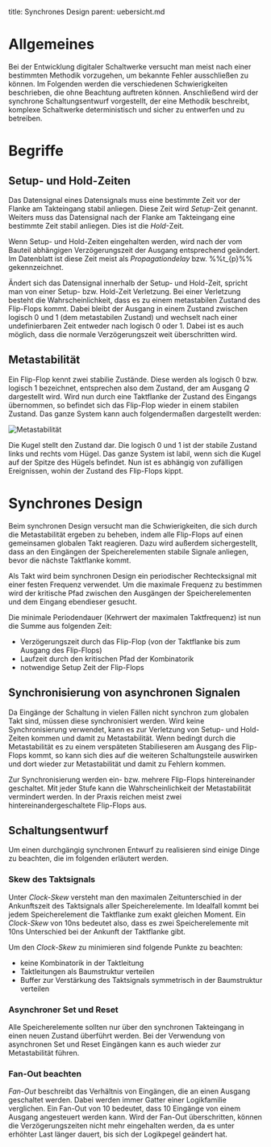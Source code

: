 title: Synchrones Design
parent: uebersicht.md

# Allgemeines
Bei der Entwicklung digitaler Schaltwerke versucht man meist nach einer bestimmten Methodik vorzugehen, um bekannte Fehler ausschließen zu können. Im Folgenden werden die verschiedenen Schwierigkeiten beschrieben, die ohne Beachtung auftreten können. Anschließend wird der synchrone Schaltungsentwurf vorgestellt, der eine Methodik beschreibt, komplexe Schaltwerke deterministisch und sicher zu entwerfen und zu betreiben.

# Begriffe
## Setup- und Hold-Zeiten
Das Datensignal eines Datensignals muss eine bestimmte Zeit vor der Flanke am Takteingang stabil anliegen. Diese Zeit wird *Setup*-Zeit genannt. Weiters muss das Datensignal nach der Flanke am Takteingang eine bestimmte Zeit stabil anliegen. Dies ist die *Hold*-Zeit.

Wenn Setup- und Hold-Zeiten eingehalten werden, wird nach der vom Bauteil abhängigen Verzögerungszeit der Ausgang entsprechend geändert. Im Datenblatt ist diese Zeit meist als *Propagationdelay* bzw. %%t_{p}%% gekennzeichnet.

Ändert sich das Datensignal innerhalb der Setup- und Hold-Zeit, spricht man von einer Setup- bzw. Hold-Zeit Verletzung. Bei einer Verletzung besteht die Wahrscheinlichkeit, dass es zu einem metastabilen Zustand des Flip-Flops kommt. Dabei bleibt der Ausgang in einem Zustand zwischen logisch 0 und 1 (dem metastabilen Zustand) und wechselt nach einer undefinierbaren Zeit entweder nach logisch 0 oder 1. Dabei ist es auch möglich, dass die normale Verzögerungszeit weit überschritten wird.

## Metastabilität
Ein Flip-Flop kennt zwei stabilie Zustände. Diese werden als logisch 0 bzw. logisch 1 bezeichnet, entsprechen also dem Zustand, der am Ausgang *Q* dargestellt wird. Wird nun durch eine Taktflanke der Zustand des Eingangs übernommen, so befindet sich das Flip-Flop wieder in einem stabilen Zustand. Das ganze System kann auch folgendermaßen dargestellt werden:

![Metastabilität]({filename}metastability.png)

Die Kugel stellt den Zustand dar. Die logisch 0 und 1 ist der stabile Zustand links und rechts vom Hügel. Das ganze System ist labil, wenn sich die Kugel auf der Spitze des Hügels befindet. Nun ist es abhängig von zufälligen Ereignissen, wohin der Zustand des Flip-Flops kippt.

# Synchrones Design
Beim synchronen Design versucht man die Schwierigkeiten, die sich durch die Metastabilität ergeben zu beheben, indem alle Flip-Flops auf einen gemeinsamen globalen Takt reagieren. Dazu wird außerdem sichergestellt, dass an den Eingängen der Speicherelementen stabile Signale anliegen, bevor die nächste Taktflanke kommt.

Als Takt wird beim synchronen Design ein periodischer Rechtecksignal mit einer festen Frequenz verwendet. Um die maximale Frequenz zu bestimmen wird der kritische Pfad zwischen den Ausgängen der Speicherelementen und dem Eingang ebendieser gesucht.

Die minimale Periodendauer (Kehrwert der maximalen Taktfrequenz) ist nun die Summe aus folgenden Zeit:

* Verzögerungszeit durch das Flip-Flop (von der Taktflanke bis zum Ausgang des Flip-Flops)
* Laufzeit durch den kritischen Pfad der Kombinatorik
* notwendige Setup Zeit der Flip-Flops

## Synchronisierung von asynchronen Signalen
Da Eingänge der Schaltung in vielen Fällen nicht synchron zum globalen Takt sind, müssen diese synchronisiert werden. Wird keine Synchronisierung verwendet, kann es zur Verletzung von Setup- und Hold-Zeiten kommen und damit zu Metastabilität. Wenn bedingt durch die Metastabilität es zu einem verspäteten Stabilieseren am Ausgang des Flip-Flops kommt, so kann sich dies auf die weiteren Schaltungsteile auswirken und dort wieder zur Metastabilität und damit zu Fehlern kommen.

Zur Synchronisierung werden ein- bzw. mehrere Flip-Flops hintereinander geschaltet. Mit jeder Stufe kann die Wahrscheinlichkeit der Metastabilität vermindert werden. In der Praxis reichen meist zwei hintereinandergeschaltete Flip-Flops aus.

## Schaltungsentwurf
Um einen durchgängig synchronen Entwurf zu realisieren sind einige Dinge zu beachten, die im folgenden erläutert werden.

### Skew des Taktsignals
Unter *Clock-Skew* versteht man den maximalen Zeitunterschied in der Ankunftszeit des Taktsignals aller Speicherelemente. Im Idealfall kommt bei jedem Speicherelement die Taktflanke zum exakt gleichen Moment. Ein *Clock-Skew* von 10ns bedeutet also, dass es zwei Speicherelemente mit 10ns Unterschied bei der Ankunft der Taktflanke gibt.

Um den *Clock-Skew* zu minimieren sind folgende Punkte zu beachten:

* keine Kombinatorik in der Taktleitung
* Taktleitungen als Baumstruktur verteilen
* Buffer zur Verstärkung des Taktsignals symmetrisch in der Baumstruktur verteilen

### Asynchroner Set und Reset
Alle Speicherelemente sollten nur über den synchronen Takteingang in einen neuen Zustand überführt werden. Bei der Verwendung von asynchronen Set und Reset Eingängen kann es auch wieder zur Metastabilität führen.

### Fan-Out beachten
*Fan-Out* beschreibt das Verhältnis von Eingängen, die an einen Ausgang geschaltet werden. Dabei werden immer Gatter einer Logikfamilie verglichen. Ein Fan-Out von 10 bedeutet, dass 10 Eingänge von einem Ausgang angesteuert werden kann. Wird der Fan-Out überschritten, können die Verzögerungszeiten nicht mehr eingehalten werden, da es unter erhöhter Last länger dauert, bis sich der Logikpegel geändert hat.
